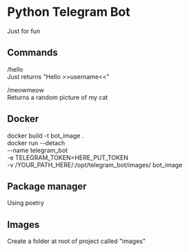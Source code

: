 # Python Telegram Bot
Just for fun<br>

## Commands
/hello<br>
Just returns "Hello >>username<<"<br>

/meowmeow<br>
Returns a random picture of my cat<br>

## Docker
docker build -t bot_image .<br>
docker run --detach \
--name telegram_bot \
-e TELEGRAM_TOKEN=HERE_PUT_TOKEN \
-v /YOUR_PATH_HERE/:/opt/telegram_bot/images/
bot_image

## Package manager
Using poetry

## Images
Create a folder at root of project called "images"